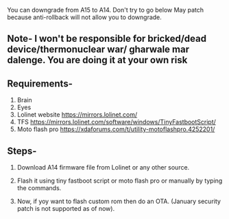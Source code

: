 You can downgrade from A15 to A14. Don't try to go below May patch because anti-rollback will not allow you to downgrade.

## Note- I won't be responsible for bricked/dead device/thermonuclear war/ gharwale mar dalenge. You are doing it at your own risk

## Requirements-

1. Brain
2. Eyes
3. Lolinet website https://mirrors.lolinet.com/
4. TFS https://mirrors.lolinet.com/software/windows/TinyFastbootScript/
5. Moto flash pro https://xdaforums.com/t/utility-motoflashpro.4252201/

## Steps-

1. Download A14 firmware file from Lolinet or any other source.

2. Flash it using tiny fastboot script or moto flash pro or manually by typing the commands.

3. Now, if yoy want to flash custom rom then do an OTA. (January security patch is not supported as of now).
